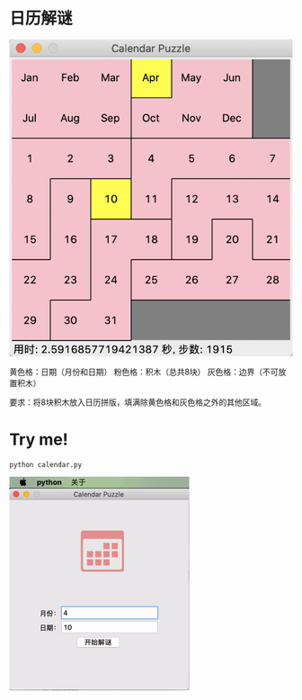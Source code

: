 # 日历解谜

![](https://github.com/emac/calendar_puzzle/raw/master/Demo.png)

黄色格：日期（月份和日期）
粉色格：积木（总共8块）
灰色格：边界（不可放置积木）

要求：将8块积木放入日历拼版，填满除黄色格和灰色格之外的其他区域。

# Try me!

`python calendar.py`

![](https://github.com/emac/calendar_puzzle/raw/master/Demo.gif)
